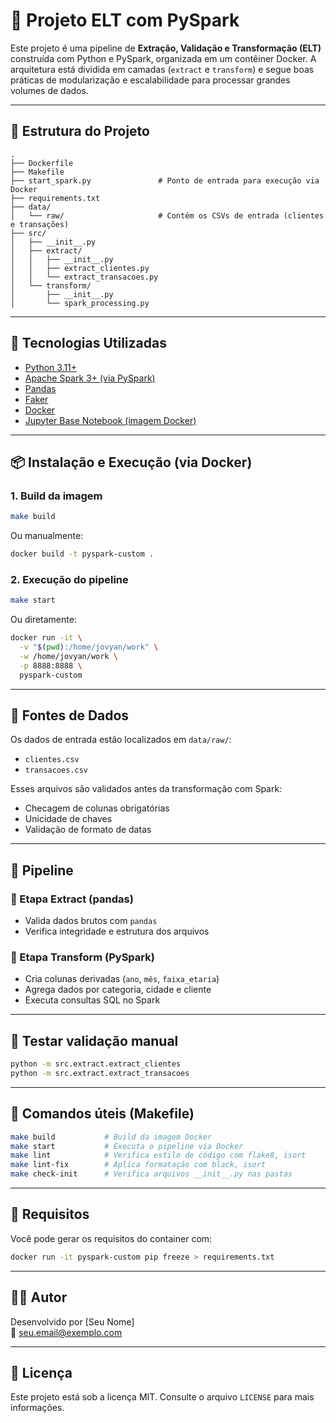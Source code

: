 
# 🚀 Projeto ELT com PySpark

Este projeto é uma pipeline de **Extração, Validação e Transformação (ELT)** construída com Python e PySpark, organizada em um contêiner Docker. A arquitetura está dividida em camadas (`extract` e `transform`) e segue boas práticas de modularização e escalabilidade para processar grandes volumes de dados.

---

## 📁 Estrutura do Projeto

```
.
├── Dockerfile
├── Makefile
├── start_spark.py               # Ponto de entrada para execução via Docker
├── requirements.txt
├── data/
│   └── raw/                     # Contém os CSVs de entrada (clientes e transações)
├── src/
│   ├── __init__.py
│   ├── extract/
│   │   ├── __init__.py
│   │   ├── extract_clientes.py
│   │   └── extract_transacoes.py
│   └── transform/
│       ├── __init__.py
│       └── spark_processing.py
```

---

## 🧱 Tecnologias Utilizadas

- [Python 3.11+](https://www.python.org/)
- [Apache Spark 3+ (via PySpark)](https://spark.apache.org/)
- [Pandas](https://pandas.pydata.org/)
- [Faker](https://faker.readthedocs.io/)
- [Docker](https://www.docker.com/)
- [Jupyter Base Notebook (imagem Docker)](https://hub.docker.com/r/jupyter/pyspark-notebook)

---

## 📦 Instalação e Execução (via Docker)

### 1. Build da imagem

```bash
make build
```

Ou manualmente:

```bash
docker build -t pyspark-custom .
```

### 2. Execução do pipeline

```bash
make start
```

Ou diretamente:

```bash
docker run -it \
  -v "$(pwd):/home/jovyan/work" \
  -w /home/jovyan/work \
  -p 8888:8888 \
  pyspark-custom
```

---

## 📂 Fontes de Dados

Os dados de entrada estão localizados em `data/raw/`:

- `clientes.csv`
- `transacoes.csv`

Esses arquivos são validados antes da transformação com Spark:

- Checagem de colunas obrigatórias  
- Unicidade de chaves  
- Validação de formato de datas  

---

## 🔄 Pipeline

### 🔹 Etapa Extract (pandas)
- Valida dados brutos com `pandas`
- Verifica integridade e estrutura dos arquivos

### 🔸 Etapa Transform (PySpark)
- Cria colunas derivadas (`ano`, `mês`, `faixa_etaria`)
- Agrega dados por categoria, cidade e cliente
- Executa consultas SQL no Spark

---

## 🧪 Testar validação manual

```bash
python -m src.extract.extract_clientes
python -m src.extract.extract_transacoes
```

---

## 🧰 Comandos úteis (Makefile)

```bash
make build           # Build da imagem Docker
make start           # Executa o pipeline via Docker
make lint            # Verifica estilo de código com flake8, isort
make lint-fix        # Aplica formatação com black, isort
make check-init      # Verifica arquivos __init__.py nas pastas
```

---

## 📄 Requisitos

Você pode gerar os requisitos do container com:

```bash
docker run -it pyspark-custom pip freeze > requirements.txt
```

---

## 🧑‍💻 Autor

Desenvolvido por [Seu Nome]  
📧 seu.email@exemplo.com

---

## 📜 Licença

Este projeto está sob a licença MIT. Consulte o arquivo `LICENSE` para mais informações.
